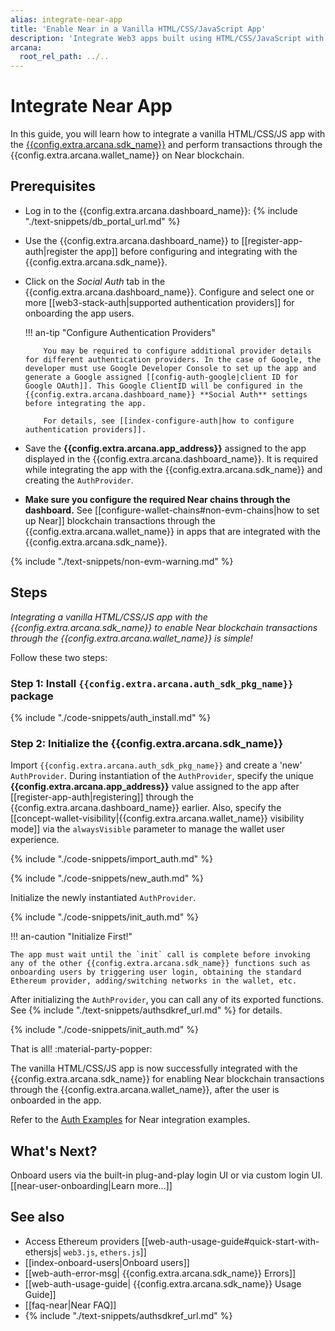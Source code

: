 ```yaml
---
alias: integrate-near-app
title: 'Enable Near in a Vanilla HTML/CSS/JavaScript App'
description: 'Integrate Web3 apps built using HTML/CSS/JavaScript with the Arcana Auth SDK. Follow these instructions to use Near blockchain for transactions via the Arcana wallet.'
arcana:
  root_rel_path: ../..
---
```


# Integrate Near App

In this guide, you will learn how to integrate a vanilla HTML/CSS/JS app with the [{{config.extra.arcana.sdk_name}}]({{page.meta.arcana.root_rel_path}}/concepts/authsdk.md) and perform transactions through the {{config.extra.arcana.wallet_name}} on Near blockchain.

<!-- 
[Try Auth Example :material-rocket-launch:](https://9mt0h4.csb.app/){ .md-button .md-button--primary}
-->

## Prerequisites

* Log in to the {{config.extra.arcana.dashboard_name}}: {% include "./text-snippets/db_portal_url.md" %}

* Use the {{config.extra.arcana.dashboard_name}} to [[register-app-auth|register the app]] before configuring and integrating with the {{config.extra.arcana.sdk_name}}. 

* Click on the *Social Auth* tab in the {{config.extra.arcana.dashboard_name}}. Configure and select one or more [[web3-stack-auth|supported authentication providers]] for onboarding the app users.

    !!! an-tip "Configure Authentication Providers"

          You may be required to configure additional provider details for different authentication providers. In the case of Google, the developer must use Google Developer Console to set up the app and generate a Google assigned [[config-auth-google|client ID for Google OAuth]]. This Google ClientID will be configured in the {{config.extra.arcana.dashboard_name}} **Social Auth** settings before integrating the app.

          For details, see [[index-configure-auth|how to configure authentication providers]].

* Save the **{{config.extra.arcana.app_address}}** assigned to the app displayed in the {{config.extra.arcana.dashboard_name}}. It is required while integrating the app with the {{config.extra.arcana.sdk_name}} and creating the `AuthProvider`.

* **Make sure you configure the required Near chains through the dashboard.** See [[configure-wallet-chains#non-evm-chains|how to set up Near]] blockchain transactions through the {{config.extra.arcana.wallet_name}} in apps that are integrated with the {{config.extra.arcana.sdk_name}}.

{% include "./text-snippets/non-evm-warning.md" %}

## Steps

*Integrating a vanilla HTML/CSS/JS app with the {{config.extra.arcana.sdk_name}} to enable Near blockchain transactions through the {{config.extra.arcana.wallet_name}} is simple!*

Follow these two steps:

### Step 1: Install `{{config.extra.arcana.auth_sdk_pkg_name}}` package

{% include "./code-snippets/auth_install.md" %}

### Step 2: Initialize the {{config.extra.arcana.sdk_name}}

Import `{{config.extra.arcana.auth_sdk_pkg_name}}` and create a 'new' `AuthProvider`. During instantiation of the `AuthProvider`, specify the unique **{{config.extra.arcana.app_address}}** value assigned to the app after [[register-app-auth|registering]] through the {{config.extra.arcana.dashboard_name}} earlier. Also, specify the [[concept-wallet-visibility|{{config.extra.arcana.wallet_name}} visibility mode]] via the `alwaysVisible` parameter to manage the wallet user experience.

{% include "./code-snippets/import_auth.md" %}

{% include "./code-snippets/new_auth.md" %}

Initialize the newly instantiated `AuthProvider`. 

{% include "./code-snippets/init_auth.md" %}

!!! an-caution "Initialize First!"

    The app must wait until the `init` call is complete before invoking any of the other {{config.extra.arcana.sdk_name}} functions such as onboarding users by triggering user login, obtaining the standard Ethereum provider, adding/switching networks in the wallet, etc.

After initializing the `AuthProvider`, you can call any of its exported functions. See {% include "./text-snippets/authsdkref_url.md" %} for details.

{% include "./code-snippets/init_auth.md" %}

That is all! :material-party-popper:

The vanilla HTML/CSS/JS app is now successfully integrated with the {{config.extra.arcana.sdk_name}} for enabling Near blockchain transactions through the {{config.extra.arcana.wallet_name}}, after the user is onboarded in the app.

Refer to the [Auth Examples](https://github.com/arcana-network/auth-examples) for Near integration examples.

## What's Next?

Onboard users via the built-in plug-and-play login UI or via custom login UI. [[near-user-onboarding|Learn more...]]

## See also

* Access Ethereum providers [[web-auth-usage-guide#quick-start-with-ethersjs| `web3.js`, `ethers.js`]]
* [[index-onboard-users|Onboard users]]
* [[web-auth-error-msg| {{config.extra.arcana.sdk_name}} Errors]]
* [[web-auth-usage-guide| {{config.extra.arcana.sdk_name}} Usage Guide]]
* [[faq-near|Near FAQ]]
* {% include "./text-snippets/authsdkref_url.md" %}